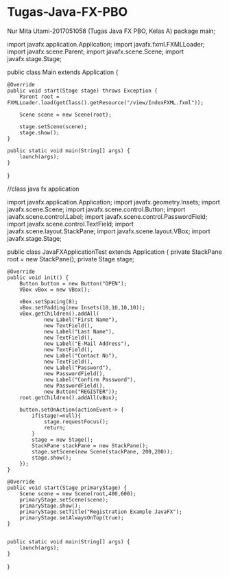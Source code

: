 # Tugas-Java-FX-PBO
Nur Mita Utami-2017051058 (Tugas Java FX PBO, Kelas A)
package main;

import javafx.application.Application;
import javafx.fxml.FXMLLoader;
import javafx.scene.Parent;
import javafx.scene.Scene;
import javafx.stage.Stage;

public class Main extends Application {
    
    @Override
    public void start(Stage stage) throws Exception {
        Parent root = FXMLLoader.load(getClass().getResource("/view/IndexFXML.fxml"));
        
        Scene scene = new Scene(root);
        
        stage.setScene(scene);
        stage.show();
    }

    public static void main(String[] args) {
        launch(args);
    }
    
}

//class java fx application

import javafx.application.Application;
import javafx.geometry.Insets;
import javafx.scene.Scene;
import javafx.scene.control.Button;
import javafx.scene.control.Label;
import javafx.scene.control.PasswordField;
import javafx.scene.control.TextField;
import javafx.scene.layout.StackPane;
import javafx.scene.layout.VBox;
import javafx.stage.Stage;




public class JavaFXApplicationTest extends Application  {
    private StackPane root = new StackPane();
    private Stage stage;
    
    @Override
    public void init() {
        Button button = new Button("OPEN");
        VBox vBox = new VBox();

        vBox.setSpacing(8);
        vBox.setPadding(new Insets(10,10,10,10));
        vBox.getChildren().addAll(
                new Label("First Name"),
                new TextField(),
                new Label("Last Name"),
                new TextField(),
                new Label("E-Mail Address"),
                new TextField(),
                new Label("Contact No"),
                new TextField(),
                new Label("Password"),
                new PasswordField(),
                new Label("Confirm Password"),
                new PasswordField(),
                new Button("REGISTER"));
        root.getChildren().addAll(vBox);

        button.setOnAction(actionEvent-> {
            if(stage!=null){
                stage.requestFocus();
                return;
            }
            stage = new Stage();
            StackPane stackPane = new StackPane();
            stage.setScene(new Scene(stackPane, 200,200));
            stage.show();
        });
    }

    @Override
    public void start(Stage primaryStage) {
        Scene scene = new Scene(root,400,600);
        primaryStage.setScene(scene);
        primaryStage.show();
        primaryStage.setTitle("Registration Example JavaFX");
        primaryStage.setAlwaysOnTop(true);
    }


    public static void main(String[] args) {
        launch(args);
    }
}
